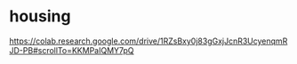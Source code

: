 # housing

https://colab.research.google.com/drive/1RZsBxy0j83gGxjJcnR3UcyenqmRJD-PB#scrollTo=KKMPaIQMY7pQ
